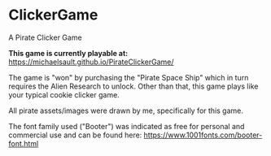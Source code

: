 # ClickerGame
A Pirate Clicker Game

**This game is currently playable at:**
https://michaelsault.github.io/PirateClickerGame/


The game is "won" by purchasing the "Pirate Space Ship" which in turn requires the Alien Research to unlock.
Other than that, this game plays like your typical cookie clicker game.


All pirate assets/images were drawn by me, specifically for this game.

The font family used ("Booter") was indicated as free for personal and commercial use and can be found here:
https://www.1001fonts.com/booter-font.html
